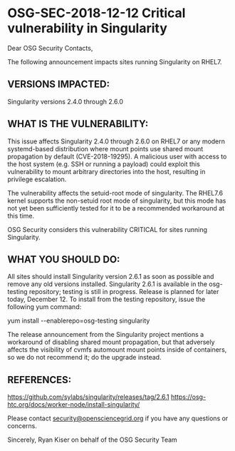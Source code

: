 # OSG-SEC-2018-12-12 Critical vulnerability in Singularity

Dear OSG Security Contacts,

The following announcement impacts sites running Singularity on RHEL7.

## VERSIONS IMPACTED:
Singularity versions 2.4.0 through 2.6.0

## WHAT IS THE VULNERABILITY:
This issue affects Singularity 2.4.0 through 2.6.0 on RHEL7 or any modern systemd-based distribution where mount points use shared mount propagation by default (CVE-2018-19295). A malicious user with access to the host system (e.g. SSH or running a payload) could exploit this vulnerability to mount arbitrary directories into the host, resulting in privilege escalation.

The vulnerability affects the setuid-root mode of singularity.  The RHEL7.6 kernel supports the non-setuid root mode of singularity, but this mode has not yet been sufficiently tested for it to be a recommended workaround at this time.

OSG Security considers this vulnerability CRITICAL for sites running Singularity.

## WHAT YOU SHOULD DO:
All sites should install Singularity version 2.6.1 as soon as possible and remove any old versions installed.  Singularity 2.6.1 is available in the osg-testing repository; testing is still in progress.  Release is planned for later today, December 12. To install from the testing repository, issue the following yum command:

yum install --enablerepo=osg-testing singularity

The release announcement from the Singularity project mentions a workaround of disabling shared mount propagation, but that adversely affects the visibility of cvmfs automount mount points inside of containers, so we do not recommend it; do the upgrade instead.

## REFERENCES:
https://github.com/sylabs/singularity/releases/tag/2.6.1
https://osg-htc.org/docs/worker-node/install-singularity/

Please contact security@opensciencegrid.org if you have any questions
or concerns.

Sincerely,
Ryan Kiser
on behalf of the OSG Security Team

